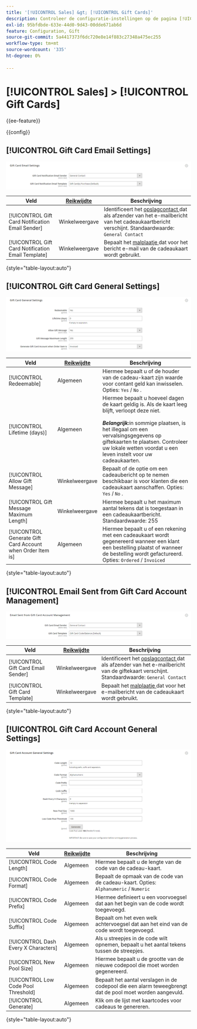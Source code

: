 ```yaml
---
title: '[!UICONTROL Sales] &gt; [!UICONTROL Gift Cards]'
description: Controleer de configuratie-instellingen op de pagina [!UICONTROL Sales] &gt; [!UICONTROL Gift Cards] van Commerce Admin.
exl-id: 95bfdbde-633e-44d0-9d43-00dde671ab6d
feature: Configuration, Gift
source-git-commit: 5a4417373f6dc720e8e14f883c27348a475ec255
workflow-type: tm+mt
source-wordcount: '335'
ht-degree: 0%

---
```


# [!UICONTROL Sales] > [!UICONTROL Gift Cards]

{{ee-feature}}

{{config}}

## [!UICONTROL Gift Card Email Settings]

![ E-mailmontages van de Kaart van het Cadeautje ](./assets/gift-cards-gift-card-email-settings.png)<!-- zoom -->

<!-- [Gift Card Email Settings](https://experienceleague.adobe.com/en/docs/commerce-admin/stores-sales/point-of-purchase/gift-cards/product-gift-card-accounts#configure-gift-card-accounts) -->

| Veld | [ Reikwijdte ](../../getting-started/websites-stores-views.md#scope-settings) | Beschrijving |
|--- |--- |--- |
| [!UICONTROL Gift Card Notification Email Sender] | Winkelweergave | Identificeert het [ opslagcontact ](../../getting-started/store-details.md#store-email-addresses) dat als afzender van het e-mailbericht van het cadeaukaartbericht verschijnt. Standaardwaarde: `General Contact` |
| [!UICONTROL Gift Card Notification Email Template] | Winkelweergave | Bepaalt het [ malplaatje ](../../systems/email-templates.md) dat voor het bericht e-mail van de cadeaukaart wordt gebruikt. |

{style="table-layout:auto"}

## [!UICONTROL Gift Card General Settings]

![ Algemene Montages van de Kaart van het Cadeautje ](./assets/gift-cards-gift-card-general-settings.png)<!-- zoom -->

<!-- [Gift Card General Settings](https://experienceleague.adobe.com/en/docs/commerce-admin/stores-sales/point-of-purchase/gift-cards/product-gift-card-accounts#configure-gift-card-accounts) -->

| Veld | [ Reikwijdte ](../../getting-started/websites-stores-views.md#scope-settings) | Beschrijving |
|--- |--- |--- |
| [!UICONTROL Redeemable] | Algemeen | Hiermee bepaalt u of de houder van de cadeau-kaart zijn waarde voor contant geld kan inwisselen. Opties: `Yes` / `No` . |
| [!UICONTROL Lifetime (days)] | Algemeen | Hiermee bepaalt u hoeveel dagen de kaart geldig is. Als de kaart leeg blijft, verloopt deze niet. <br/><br/>**_Belangrijk:_**&#x200B;in sommige plaatsen, is het illegaal om een vervalsingsgegevens op giftekaarten te plaatsen. Controleer uw lokale wetten voordat u een leven instelt voor uw cadeaukaarten. |
| [!UICONTROL Allow Gift Message] | Winkelweergave | Bepaalt of de optie om een cadeaubericht op te nemen beschikbaar is voor klanten die een cadeaukaart aanschaffen. Opties: `Yes` / `No` . |
| [!UICONTROL Gift Message Maximum Length] | Winkelweergave | Hiermee bepaalt u het maximum aantal tekens dat is toegestaan in een cadeaukaartbericht. Standaardwaarde: 255 |
| [!UICONTROL Generate Gift Card Account when Order Item is] | Algemeen | Hiermee bepaalt u of een rekening met een cadeaukaart wordt gegenereerd wanneer een klant een bestelling plaatst of wanneer de bestelling wordt gefactureerd. Opties: `Ordered` / `Invoiced` |

{style="table-layout:auto"}

## [!UICONTROL Email Sent from Gift Card Account Management]

![ E-mail die van het Beheer van de Rekening van de Kaart van de Kaart wordt verzonden ](./assets/gift-cards-email-sent-from-account.png)<!-- zoom -->

<!-- [Email Sent from Gift Card Account Management](https://experienceleague.adobe.com/en/docs/commerce-admin/stores-sales/point-of-purchase/gift-cards/product-gift-card-accounts#configure-gift-card-accounts) -->

| Veld | [ Reikwijdte ](../../getting-started/websites-stores-views.md#scope-settings) | Beschrijving |
|--- |--- |--- |
| [!UICONTROL Gift Card Email Sender] | Winkelweergave | Identificeert het [ opslagcontact ](../../getting-started/store-details.md#store-email-addresses) dat als afzender van het e-mailbericht van de giftekaart verschijnt. Standaardwaarde: `General Contact` |
| [!UICONTROL Gift Card Template] | Winkelweergave | Bepaalt het [ malplaatje ](../../systems/email-templates.md) dat voor het e-mailbericht van de cadeaukaart wordt gebruikt. |

{style="table-layout:auto"}

## [!UICONTROL Gift Card Account General Settings]

![ de Algemene Montages van de Rekening van de Kaart van het Cadeautje ](./assets/gift-cards-gift-card-account-general-settings.png)<!-- zoom -->

<!-- [Gift Card Account General Settings](https://experienceleague.adobe.com/en/docs/commerce-admin/stores-sales/point-of-purchase/gift-cards/product-gift-card-accounts#configure-gift-card-accounts) -->

| Veld | [ Reikwijdte ](../../getting-started/websites-stores-views.md#scope-settings) | Beschrijving |
|--- |--- |--- |
| [!UICONTROL Code Length] | Algemeen | Hiermee bepaalt u de lengte van de code van de cadeau-kaart. |
| [!UICONTROL Code Format] | Algemeen | Bepaalt de opmaak van de code van de cadeau-kaart. Opties: `Alphanumeric` / `Numeric` |
| [!UICONTROL Code Prefix] | Algemeen | Hiermee definieert u een voorvoegsel dat aan het begin van de code wordt toegevoegd. |
| [!UICONTROL Code Suffix] | Algemeen | Bepaalt om het even welk achtervoegsel dat aan het eind van de code wordt toegevoegd. |
| [!UICONTROL Dash Every X Characters] | Algemeen | Als u streepjes in de code wilt opnemen, bepaalt u het aantal tekens tussen de streepjes. |
| [!UICONTROL New Pool Size] | Algemeen | Hiermee bepaalt u de grootte van de nieuwe codepool die moet worden gegenereerd. |
| [!UICONTROL Low Code Pool Threshold] | Algemeen | Bepaalt het aantal verslagen in de codepool die een alarm teweegbrengt dat de pool moet worden aangevuld. |
| [!UICONTROL Generate] | Algemeen | Klik om de lijst met kaartcodes voor cadeaus te genereren. |

{style="table-layout:auto"}
